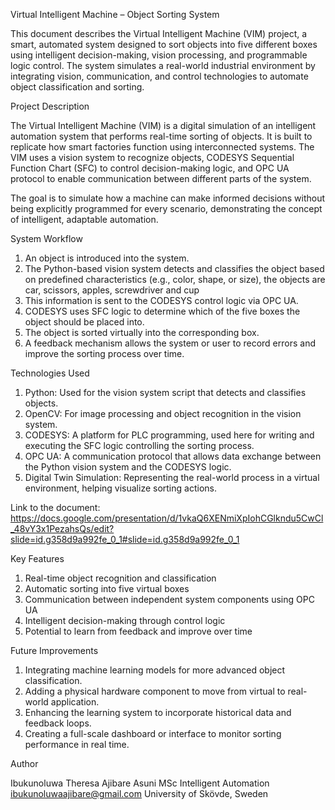 

Virtual Intelligent Machine – Object Sorting System

This document describes the Virtual Intelligent Machine (VIM) project, a smart, automated system designed to sort objects into five different boxes using intelligent decision-making, vision processing, and programmable logic control. The system simulates a real-world industrial environment by integrating vision, communication, and control technologies to automate object classification and sorting.


Project Description

The Virtual Intelligent Machine (VIM) is a digital simulation of an intelligent automation system that performs real-time sorting of objects. It is built to replicate how smart factories function using interconnected systems. The VIM uses a vision system to recognize objects, CODESYS Sequential Function Chart (SFC) to control decision-making logic, and OPC UA protocol to enable communication between different parts of the system.

The goal is to simulate how a machine can make informed decisions without being explicitly programmed for every scenario, demonstrating the concept of intelligent, adaptable automation.


System Workflow

1. An object is introduced into the system.
2. The Python-based vision system detects and classifies the object based on predefined characteristics (e.g., color, shape, or size), the objects are car, scissors, apples, screwdriver and cup
3. This information is sent to the CODESYS control logic via OPC UA.
4. CODESYS uses SFC logic to determine which of the five boxes the object should be placed into.
5. The object is sorted virtually into the corresponding box.
6. A feedback mechanism allows the system or user to record errors and improve the sorting process over time.



Technologies Used

1. Python: Used for the vision system script that detects and classifies objects.
2. OpenCV: For image processing and object recognition in the vision system.
3. CODESYS: A platform for PLC programming, used here for writing and executing the SFC logic controlling the sorting process.
4. OPC UA: A communication protocol that allows data exchange between the Python vision system and the CODESYS logic.
5. Digital Twin Simulation: Representing the real-world process in a virtual environment, helping visualize sorting actions.


Link to the document:
https://docs.google.com/presentation/d/1vkaQ6XENmiXpIohCGlkndu5CwCl_48vY3x1PezahsQs/edit?slide=id.g358d9a992fe_0_1#slide=id.g358d9a992fe_0_1




Key Features

1. Real-time object recognition and classification
2. Automatic sorting into five virtual boxes
3. Communication between independent system components using OPC UA
4. Intelligent decision-making through control logic
5. Potential to learn from feedback and improve over time



Future Improvements

1. Integrating machine learning models for more advanced object classification.
2. Adding a physical hardware component to move from virtual to real-world application.
3. Enhancing the learning system to incorporate historical data and feedback loops.
4. Creating a full-scale dashboard or interface to monitor sorting performance in real time.


Author

Ibukunoluwa Theresa Ajibare Asuni
MSc Intelligent Automation
ibukunoluwaajibare@gmail.com
University of Skövde, Sweden

